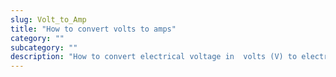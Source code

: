 ```yaml
---
slug: Volt_to_Amp
title: "How to convert volts to amps"
category: ""
subcategory: ""
description: "How to convert electrical voltage in  volts (V) to electric current in amps (A)."
---
```


